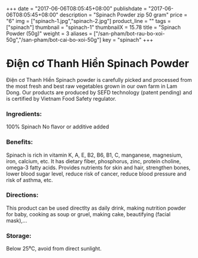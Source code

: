 +++
date = "2017-06-06T08:05:45+08:00"
publishdate = "2017-06-06T08:05:45+08:00"
description = "Spinach Powder zip 50 gram"
price = "6"
img = ["spinach-1.jpg","spinach-2.jpg"]
product_line = ""
tags = ["spinach"]
thumbnail = "spinach-1"
thumbnailX = 15.78
title = "Spinach Powder (50g)"
weight = 3
aliases = ["/san-pham/bot-rau-bo-xoi-50g","/san-pham/bot-cai-bo-xoi-50g"]
key = "spinach"
+++

# Điện cơ Thanh Hiền Spinach Powder

Điện cơ Thanh Hiền Spinach powder is carefully picked and processed from the most fresh and best raw vegetables 
grown in our own farm in Lam Dong. Our products are produced by SEFD technology (patent pending) and 
is certified by Vietnam Food Safety regulator.

### Ingredients: 
100% Spinach
No flavor or additive added

### Benefits: 
Spinach is rich in vitamin K, A, E, B2, B6, B1, C,
manganese, magnesium, iron, calcium, etc. It has 
dietary fiber, phosphorus, zinc,
protein choline, omega-3 fatty acids.
Provides nutrients for skin and hair,
strengthen bones, lower blood sugar level, reduce risk of cancer,
reduce blood pressure and risk of
asthma, etc.

### Directions:  
This product can be used directlty as 
daily drink, making nutrition powder 
for baby, cooking as soup or gruel, 
making cake, beautifying (facial mask),...

### Storage: 
Below 25⁰C, avoid from direct sunlight.


